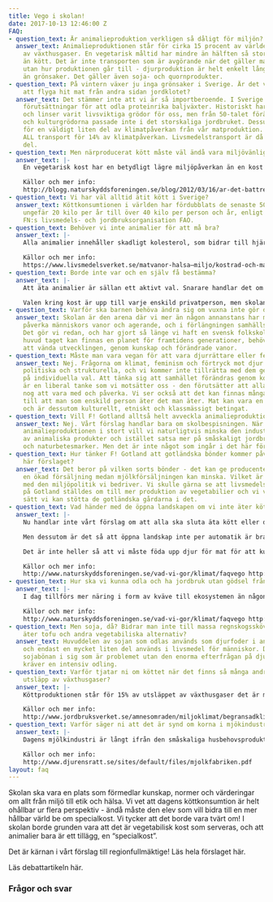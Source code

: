 ```yaml
---
title: Vego i skolan!
date: 2017-10-13 12:46:00 Z
FAQ:
- question_text: Är animalieproduktion verkligen så dåligt för miljön?
  answer_text: Animalieproduktionen står för cirka 15 procent av världens totala utsläpp
    av växthusgaser. En vegetarisk måltid har mindre än hälften så stor klimatpåverkan
    än kött. Det är inte transporten som är avgörande när det gäller matens klimatpåverkan
    utan hur produktionen går till - djurproduktion är helt enkelt långt mer klimatbelastande
    än grönsaker. Det gäller även soja- och quornprodukter.
- question_text: På vintern växer ju inga grönsaker i Sverige. Är det verkligen klimatsmart
    att flyga hit mat från andra sidan jordklotet?
  answer_text: Det stämmer inte att vi är så importberoende. I Sverige har vi bra
    förutsättningar för att odla proteinrika baljväxter. Historiskt har ärter, bönor
    och linser varit livsviktiga grödor för oss, men från 50-talet förändrades jordbruket
    och kulturgrödorna passade inte i det storskaliga jordbruket. Dessutom står transporter
    för en väldigt liten del av klimatpåverkan från vår matproduktion. Totalt står
    ALL transport för 14% av klimatpåverkan. Livsmedelstransport är då bara en liten
    del.
- question_text: Men närproducerat kött måste väl ändå vara miljövänligt?
  answer_text: |-
    En vegetarisk kost har en betydligt lägre miljöpåverkan än en kost med animaliska produkter. Det är oavsett om maten transporterats långt. Detta för att miljöpåverkan främst uppstår i produktionen på gården och inte på väg till tallriken. Kött eller odlad fisk kräver mycket odlat foder där det skulle vara effektivare att producera livsmedel som vi kan äta direkt.

    Källor och mer info:
    http://blogg.naturskyddsforeningen.se/blog/2012/03/16/ar-det-battre-att-ata-naturbetat-kott-an-sojabonor/
- question_text: Vi har väl alltid ätit kött i Sverige?
  answer_text: Köttkonsumtionen i världen har fördubblats de senaste 50 åren – från
    ungefär 20 kilo per år till över 40 kilo per person och år, enligt statistik från
    FN:s livsmedels- och jordbruksorganisation FAO.
- question_text: Behöver vi inte animalier för att må bra?
  answer_text: |-
    Alla animalier innehåller skadligt kolesterol, som bidrar till hjärt-kärlsjukdomar - den största dödsorsaken i dagens samhälle. För hälsan är det alltså bra att dra ner på konsumtionen av animalier, och då särskilt kött och chark, som kraftigt ökar risken för hjärt-kärlsjukdomar och olika former av cancer. Ny forskning visar dessutom att mjölk, tvärt emot vad mjölkindustrin länge fört fram, leder till ökad risk för frakturer. När det gäller vitaminer bör i regel alla äta de tillskott som rekommenderas vegetarianer. Exempelvis D-vitamin, som finns berikad i både ko- och växtbaserad mjölk. När det gäller protein menar Livsmedelsverket att den som äter en varierad vagetabilisk kost får i sig alldeles tillräckligt. Svenskarnas intag av protein ligger idag en bit över det rekommenderade intaget.

    Källor och mer info:
    https://www.livsmedelsverket.se/matvanor-halsa–miljo/kostrad-och-matvanor/rad-om-bra-mat-hitta-ditt-satt/kott-och-chark/ http://www.svt.se/nyheter/vetenskap/mycket-mjolk-forkortar-livet http://www.svt.se/nyheter/vetenskap/uppsala-forskare-mjolkdrickande-kopplat-till-okad-dodlighet https://www.livsmedelsverket.se/livsmedel-och-innehall/naringsamne/protein/
- question_text: Borde inte var och en själv få bestämma?
  answer_text: |-
    Att äta animalier är sällan ett aktivt val. Snarare handlar det om vanor och samhällsstrukturer - normen för kost innehåller idag kött, och det kräver oftast mer aktiva val och insatser för att äta vegetabiliskt. Vårt förslag innebär inte att någon tvingas äta vegetabiliskt - bara att det blir normen, och att det ska krävas ett aktivt val för att äta animalier.

    Valen kring kost är upp till varje enskild privatperson, men skolan är en offentlig arena, inte privat. Skolan har en uppgift att förmedla värdegrunder och normer i linje med den samhällsutveckling som önskas, inom allt från hälsa till miljö och etik. Det ingår i det pedagogiska uppdraget att förmedla normer och värderingar, på ett inkluderande, inspirerande och lyhört sätt. Det finns många möjligheter att inkludera eleverna i övergången till vegetabilisk kost som grund. I kursplanen för hem- och konsumtionskunskap står det exempelvis: ”Genom undervisningen ska eleverna få möjlighet att utveckla medvetenhet om vilka konsekvenser valen i hushållet får för hälsa, välbefinnande och gemensamma resurser.”
- question_text: Varför ska barnen behöva ändra sig om vuxna inte gör det?
  answer_text: Skolan är den arena där vi mer än någon annanstans har möjlighet att
    påverka människors vanor och agerande, och i förlängningen samhällsutvecklingen.
    Det gör vi redan, och har gjort så länge vi haft en svensk folkskola. Om det över
    huvud taget kan finnas en planet för framtidens generationer, behöver de ges möjlighet
    att vända utvecklingen, genom kunskap och förändrade vanor.
- question_text: Måste man vara vegan för att vara djurrättare eller feminist?
  answer_text: Nej. Frågorna om klimat, feminism och förtryck mot djur är ideologiska,
    politiska och strukturella, och vi kommer inte tillrätta med dem genom att fokusera
    på individuella val. Att tänka sig att samhället förändras genom konsumentmakt
    är en liberal tanke som vi motsätter oss - den förutsätter att alla har pengar
    nog att vara med och påverka. Vi ser också att det kan finnas många olika anledningar
    till att man som enskild person äter det man äter. Mat kan vara en fråga om hälsa,
    och är dessutom kulturellt, etniskt och klassmässigt betingat.
- question_text: Vill F! Gotland alltså helt avveckla animalieproduktionen?
  answer_text: Nej. Vårt förslag handlar bara om skolbespisningen. När det gäller
    animalieproduktionen i stort vill vi naturligtvis minska den industriella produktionen
    av animaliska produkter och istället satsa mer på småskaligt jordbruk, gårdsproduktion
    och naturbetesmarker. Men det är inte något som ingår i det här förslaget.
- question_text: Hur tänker F! Gotland att gotländska bönder kommer påverkas av det
    här förslaget?
  answer_text: Det beror på vilken sorts bönder - det kan ge producenter av vegetabilier
    en ökad försäljning medan mjölkförsäljningen kan minska. Vilket är helt i linje
    med den miljöpolitik vi bedriver. Vi skulle gärna se att livsmedelsproduktionen
    på Gotland ställdes om till mer produktion av vegetabilier och vi vill på alla
    sätt vi kan stötta de gotländska gårdarna i det.
- question_text: Vad händer med de öppna landskapen om vi inte äter kött/dricker mjölk?
  answer_text: |-
    Nu handlar inte vårt förslag om att alla ska sluta äta kött eller dricka mjölk, men rent teoretiskt ser det ut såhär: Idag är ungefär hälften av köttet som äts i Sverige importerat, och även fodret svenska kor äter är ofta importerat. Det är alltså en ganska liten del av animalieproduktionen som påverkar svenska landskap.

    Men dessutom är det så att öppna landskap inte per automatik är bra för miljön. En majoritet av de öppna landskapen är tvärt om en effekt av de senaste hundra årens industriella jordbruk, och består av monokulturer som brett ut sig på urskogarnas och våtmarkernas bekostnad. Vissa öppna landskap är viktiga för den biologiska mångfalden - så kallad naturbetesmark. Jordbruksverket uppskattar dock att andelen nötkreatur som idag går på naturbeten bara är någonstans mellan 30–45 % . Resten bidrar alltså inte till den biologiska mångfalden alls. Enligt Sveriges Lantbruksuniversitet kan, om alla naturbetesmarker utnyttjades, kunna producera ca 350 gram kött i veckan per person i Sverige. Det skulle alltså innebära en kraftig minskning av svenskens köttkonsumtion om vi endast åt naturbeteskött. Det finns alltså ingen miljömässig anledning att börja äta naturbeteskött eftersom det redan idag finns en alldeles för hög efterfrågan på kött.

    Det är inte heller så att vi måste föda upp djur för mat för att kunna hålla naturbetesmarkerna öppna. Örebro kommun har exempelvis köpt in kommunala kor för detta ändamål, som är helt självfinansierade, eftersom kommunen får EU-bidrag för dem och tar foder från egen mark. Skötseln av djuren ingår som en del i kommunens arbetsmarknadsåtgärder för arbetslösa. I Krusenberg strax söder om Uppsala pågår ett forskningsprojekt (SLU) kring så kallad “rewildering” av hästar (gotlandsruss!), och runt om i Europa pågår liknande projekt.

    Källor och mer info:
    http://www.naturskyddsforeningen.se/vad-vi-gor/klimat/faqvego http://orebro.etc.se/kultur-noje/kommunala-kor-oppnar-landskap http://blogg.naturskyddsforeningen.se/blog/2012/03/16/ar-det-battre-att-ata-naturbetat-kott-an-sojabonor/
- question_text: Hur ska vi kunna odla och ha jordbruk utan gödsel från djur?
  answer_text: |-
    I dag tillförs mer näring i form av kväve till ekosystemen än någonsin tidigare. Det har rubbat hela det globala kvävekretsloppet och är grundorsaken till övergödningen av haven samt en tung orsak till klimatpåverkan, försurning och ozonhål. Forskningen om planetens gränser visar att jordbrukets tillförsel av kväve måste minska med hela 59 procent på global nivå. Ett exempel på en alternativ metod är kretslopp med växtföljder och kvävefixerande grödor, sk gröngödsling. Och utvecklingen går framåt; det finns exempel på ekologisk brödspannmål som endast gödslas genom odling av kvävefixerande grödor och det finns tekniker som kan cirkulera ren fosfor från våra avlopp.

    Källor och mer info:
    http://www.naturskyddsforeningen.se/vad-vi-gor/klimat/faqvego http://www.naturskyddsforeningen.se/sites/default/files/dokument-media/ekologiskt_lantbruk_4_2015_0.pdf
- question_text: Men soja, då? Bidrar man inte till massa regnskogsskövling om man
    äter tofu och andra vegetabiliska alternativ?
  answer_text: Huvuddelen av sojan som odlas används som djurfoder i animalieproduktion
    och endast en mycket liten del används i livsmedel för människor. Det är inte
    sojabönan i sig som är problemet utan den enorma efterfrågan på djurfoder som
    kräver en intensiv odling.
- question_text: Varför tjatar ni om köttet när det finns så många andra källor till
    utsläpp av växthusgaser?
  answer_text: |-
    Köttproduktionen står för 15% av utsläppet av växthusgaser det är mer än hela transprotsektorn sammanslaget. Alltså mer än alla bilresor, semesterflygresor OCH all transport av mat. Det är också en av de allra mest onödiga källorna till utsläpp - de åsamkar djuren lidande, och i den mängd vi idag äter animalier är det dessutom skadligt för våra kroppar. I lokalpolitiken kan vi inte heller påverka flyg- och biltrafik - men vi KAN påverka skolan, och därigenom vilka vanor människor utvecklar.

    Källor och mer info:
    http://www.jordbruksverket.se/amnesomraden/miljoklimat/begransadklimatpaverkan/kottoc
- question_text: Varför säger ni att det är synd om korna i mjökindustrin?
  answer_text: |-
    Dagens mjölkindustri är långt ifrån den småskaliga husbehovsproduktionen från förr, och ingenting med den är naturligt. Precis som djur av andra arter - till exempel människor - är det meningen att kon ska producera mjölk bara under den period kalven behöver den. Att som kor i mjölkindustrin producera mjölk hela sina liv är fruktansvärt påfrestande på kroppen och långt ifrån naturligt. Till det kommer det faktum att korna tillbringar större delen av sina liv inomhus, eftersom ett mjölkproducerande juver inte klarar kyla. Listan över det onaturliga lidandet i mjölkindustrin kan göras lång. Läs gärna mer i länken nedan.

    Källor och mer info:
    http://www.djurensratt.se/sites/default/files/mjolkfabriken.pdf
layout: faq
---
```


Skolan ska vara en plats som förmedlar kunskap, normer och värderingar om allt från miljö till etik och hälsa. Vi vet att dagens köttkonsumtion är helt ohållbar ur flera perspektiv - ändå måste den elev som vill bidra till en mer hållbar värld be om specialkost. Vi tycker att det borde vara tvärt om! I skolan borde grunden vara att det är vegetabilisk kost som serveras, och att animalier bara är ett tillägg, en “specialkost”.

Det är kärnan i vårt förslag till regionfullmäktige! Läs hela förslaget här.

Läs debattartikeln här.

### Frågor och svar